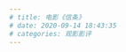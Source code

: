 ```yaml
---
# title: 电影《信条》
# date: 2020-09-14 18:43:35
# categories: 观影影评
---
```


<!-- ### 先写个序

是的没错，我又把原来内容屏蔽了 😁 -->

<!-- 还是一个人看电影的生活，孤独指数++
博客是从 6 月开始写的，开始只是想写技术博客，一边学习一边留下记录，方便复习。
后来开始写生活相关的，读书啊，随笔啊
现在开始写观后感
以前读过的书，看过的电影，后续如果有感触的时候，也会写进来
好了，开始

### 情节概述

一群蒙面匪徒闯入乌克兰一个歌剧院劫持人质，真实目标是要抢夺一个装有神秘物质的手提箱。
主角和同伴假扮成特警也要抢夺手提箱，但任务离奇失败，主角为保护秘密“被假死”。
主角在假死被救后，被赋予新的更大的任务，通过女科学家的帮助，主角从射出的子弹倒着回到枪膛的实验中了解到“逆转时间”的概念，并被告知整个世界可能因为逆时间技术消失。主角从此不再有身份，加入“信条”组织，成为无名氏，他的任务是保护全世界不要被逆时间毁灭。
为了阻止萨特企图毁灭人类的行为，以无名氏、尼尔和凯特为首的队伍们来到萨特的基地，利用逆时间完成了任务，毁掉了萨特手中的时间炸弹，最终阻止了人类世界在逆时间中灭亡

以上来自百度。

### 观影感受

好电影来之不易，我不愿意非得找出所谓的剧情破绽啥的
看电影图一乐，我不以挑刺为乐，也不想写一个剧本似的影评
随心所欲，想啥写啥了
看这个之前有了解到是一个蛮烧脑的电影，但是我没有提前攻略一下
提前攻略不就相当于自己给自己剧透了么
所以进影院之前已经做好了心理准备
不过进了电影院发现就只有寥寥几个人，差点我包场了哈哈
看来大部分人是不爱看这玩意的
电影里的时间倒流概念用熵和热力学解释了一波
不过，我是一点都没纠结
第一呢，我也不懂这么高深的物理
第二呢，人家台词都直接告诉你了，不要去试着理解，而是试着感受。
这是台词，这是导演想告诉你的，那就看就完了呗

#### 对逆时间的理解

时间倒流，不是时间穿越。
理解为，如果时间是一条线
所有事件都是这条线上的点
我们正常时间流逝的速度，就是速度
只不过这里可以选择这个速度是负值或者正值
选择的方式就是进那个机器
你想去未来的某个事件发生的点，那就等时间流逝呗
如果想去过去某个时间发生的点，那就让时间反着走
负的时间速度 乘 时间 ，就能到过去的点（逆时间度过那个点）
在逆时间的过程中，你觉得世界都是反的，世界也觉得你是反的，
在逆时间的过程中，你可以再进机器正向时间，这时候就相当于大多数的穿越的概念
穿越到过去某个时间点，再来一次
所以在可以随便选择时间的正逆方向的概念下
理论上某段时间里可以有很多很多个你自己

#### 祖父悖论

一个人，穿越到祖父与祖母交配怀孕之前，杀死了祖父，导致发生未来的自己不存在的事实，从而与现实出现相斥。
或者简单点，你穿越回 1 天前把你自己杀了，会咋样？
这一天你做的事，与你接触的人。与你相关的，已经发生的历史会怎样？
就很离谱吧？
电影里做了个规则，就是不能让两个自己接触，否则会湮灭。
已经知道结果的事也要去做
在这个规则下
角色之间产生错综复杂的关系
正是这种复杂到混乱的剧情才让人看不懂
也正是这种复杂到混乱的剧情才觉得有趣
想一想啊
或许在此时此刻，未来的你正在远处看着你呢
也或许未来的我正在远处看着你呢哈哈哈
不信你看窗外

### 因果关系

只要事情发生了，就一定会有影响
只要有因，就会有果
因果关系是无所谓时间正逆的
如果未来没有时间机器
这一秒决定做啥，下一秒就会做啥
未来是未知的，但是也是自由意志决定的
如果未来有时间机器
那理论上我们身边应该有很多未来人啊哈哈哈
所以已经发生的一切就已经是被未来所影响的结果
结果是啥？
结果是我依然没有对象
结果是我仍然没中彩票
怎么回事？
是因为未来的我改变了性取向？
那也不对啊，我连男朋友也没有啊。。
只有一种解释：
未来的我变成了单身主义，并且视金钱如粪土
并且心理变态就愿意看自己曾经痛苦挣扎的样子
emmm
离谱
不可能
所以拉倒吧
时间不会倒流，未来也不能穿越
不用幻想未来的你会脚踏祥云出现了
还是自己脚踏实地好好生活吧

### 拍摄技巧

画面构图啊，叙事啊，都足够优秀。毕竟人家是大导演。简单几个点

- 男主在火车铁轨上被刑讯的画面。在火车路过的过程车厢的空隙中若隐若现，这个画面还挺有张力的
  能想象到一些血腥残酷的画面，能想象到惨烈痛苦的呻吟
  血腥被藏在奔驰的火车后，呻吟被淹没在火车轰鸣中，
  挺酷

* 时间机器的红蓝光氛围，便于区分正逆时间画面，增加了正逆时间逻辑的张力。红色的光线打在反派狰狞的脸上，
  典型的用颜色传递情绪。红蓝光，加上逆弹孔，逆子弹，逆动作。还挺赛博朋克的
  张力这个词真好，哈哈，王力李力都不行啊

- 飞机撞大楼，前面有说仓库像五角大楼，然后这里也安排了飞机撞的情节，可能是个梗。
  但是老实讲，这个画面没有我想象中刺激。估计是因为实拍的原因，第一飞机撞击速度不快，第二爆炸效果不壮观，第三破坏效果不严重。
  真不如整个特效呢。在这个画面里最让我惦记的是那一地的金砖啊哈哈

* 我打我自己，哈哈，在仓库里边自己与自己展开了激烈的搏斗，因为有一个逆时间的自己，所以画面诡异的有趣。
  还有后面抢箱子的飙车画面，正逆时间都有，同一个时间段出现了好多个角色完成剧情，如此复杂的场景，镜头交代的简洁有力且有序

* 给女主拍的也很好看啊，女主剧情开始的看画画面里，漂亮的耳朵和脸颊轮廓，显白的深蓝色衣服。
  船上露出的锁骨，湿漉漉的大腿，展示伤口露出平坦的小腹。修没修图不知道，反正挺好看。

### 完事

突然觉得，如果写个系列————各大导演如何把女角色拍的美，或许好多人会看啊，有商机，有搞头。
今天就写到这吧，要下班回家了 -->

